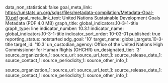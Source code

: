 data_non_statistical: false
goal_meta_link: https://unstats.un.org/sdgs/files/metadata-compilation/Metadata-Goal-10.pdf
goal_meta_link_text: United Nations Sustainable Development Goals Metadata (PDF 4.0
  MB)
graph_title: global_indicators.10-3-1-title
graph_type: line
indicator_number: 10.3.1
indicator_name: global_indicators.10-3-1-title
indicator_sort_order: 10-03-01
published: true
reporting_status: notstarted
sdg_goal: '10'
target_name: global_targets.10-3-title
target_id: '10.3'
un_custodian_agency: Office of the United Nations High Commissioner for Human Rights
  (OHCHR)
un_designated_tier: '3'
source_organization_1: 
source_url: 
source_url_text_1: 
source_release_date_1: 
source_contact_1: 
source_periodicity_1: 
source_other_info_1: 

source_organization_1: 
source_url: 
source_url_text_1: 
source_release_date_1: 
source_contact_1: 
source_periodicity_1: 
source_other_info_1: 
